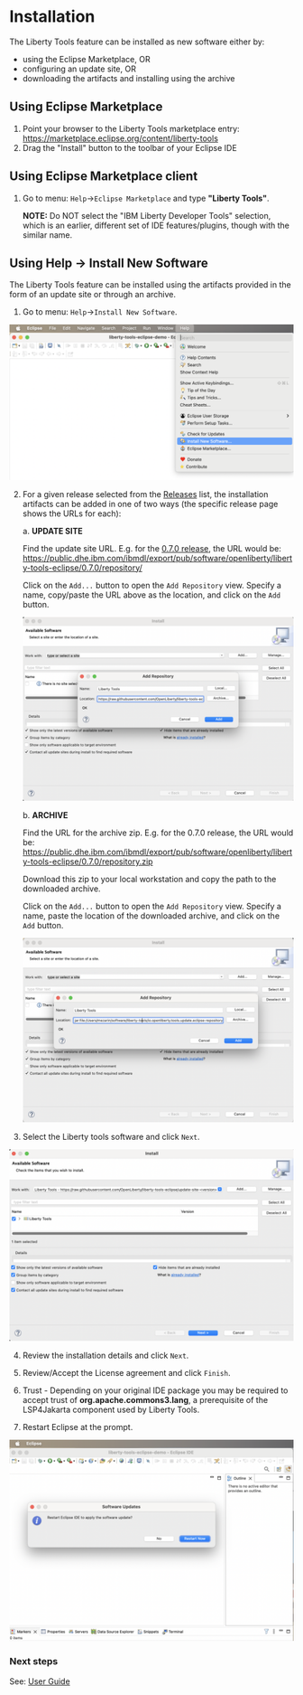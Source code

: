 # Installation

The Liberty Tools feature can be installed as new software either by:

*  using the Eclipse Marketplace, OR
*  configuring an update site, OR
*  downloading the artifacts and installing using the archive

## Using Eclipse Marketplace

1. Point your browser to the Liberty Tools marketplace entry: https://marketplace.eclipse.org/content/liberty-tools
2. Drag the "Install" button to the toolbar of your Eclipse IDE

## Using Eclipse Marketplace client

1. Go to menu:  `Help`->`Eclipse Marketplace` and type **"Liberty Tools"**.

    **NOTE:** Do NOT select the "IBM Liberty Developer Tools" selection, which is an earlier, different set of IDE features/plugins, though with the similar name.

## Using Help -> Install New Software

The Liberty Tools feature can be installed using the artifacts provided in the form of an update site or through an archive.

1. Go to menu: `Help`->`Install New Software`.

![Step 1. New software installation](images/install-installNewSotwareEntry.png)

2. For a given release selected from the [Releases](https://github.com/OpenLiberty/liberty-tools-eclipse/releases) list, the installation artifacts can be added in one of two ways (the specific release page shows the URLs for each):
    
    a. **UPDATE SITE** 

    Find the update site URL.  E.g. for the [0.7.0 release](https://github.com/OpenLiberty/liberty-tools-eclipse/releases/tag/liberty-tools-0.7.0.202212141445), the URL would be: https://public.dhe.ibm.com/ibmdl/export/pub/software/openliberty/liberty-tools-eclipse/0.7.0/repository/

    Click on the `Add...` button to open the `Add Repository` view. Specify a name, copy/paste the URL above as the location, and click on the `Add` button. 

    ![Step 2a. Add repository](images/install-addRepoSite.png)
 
    b. **ARCHIVE** 

    Find the URL for the archive zip. E.g. for the 0.7.0 release, the URL would be: https://public.dhe.ibm.com/ibmdl/export/pub/software/openliberty/liberty-tools-eclipse/0.7.0/repository.zip

    Download this zip to your local workstation and copy the path to the downloaded archive.

    Click on the `Add...` button to open the `Add Repository` view. Specify a name, paste the location of the downloaded archive, and click on the `Add` button. 

    ![Step 2b. Add repository](images/install-addRepoArchive.png)

3. Select the Liberty tools software and click `Next`.

![Step 3. Select Software to install](images/install-selectLibertyToolsFromSite.png)

4. Review the installation details and click `Next`.

5. Review/Accept the License agreement and click `Finish`.

6. Trust - Depending on your original IDE package you may be required to accept trust of **org.apache.commons3.lang**, a prerequisite of the LSP4Jakarta component used by Liberty Tools.

7. Restart Eclipse at the prompt.

![Step 5. Reboot](images/install-restartAfterInstall.png)

### Next steps

See: [User Guide](../user-guide.md)
